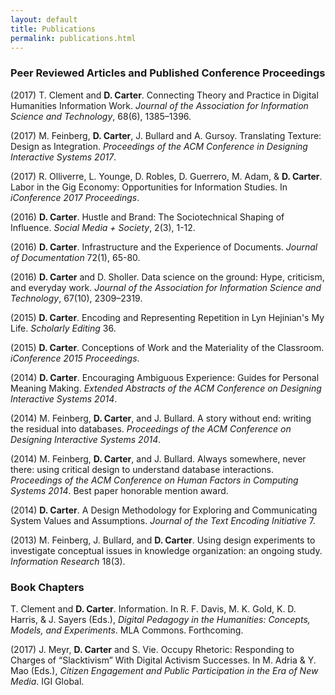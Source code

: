```yaml
---
layout: default
title: Publications
permalink: publications.html
---
```


### Peer Reviewed Articles and Published Conference Proceedings

(2017) T. Clement and **D. Carter**. Connecting Theory and Practice in Digital Humanities Information Work. *Journal of the Association for Information Science and Technology*, 68(6), 1385–1396.

(2017) M. Feinberg, **D. Carter**, J. Bullard and A. Gursoy. Translating Texture: Design as Integration. *Proceedings of the ACM Conference in Designing Interactive Systems 2017*.

(2017) R. Olliverre, L. Younge, D. Robles, D. Guerrero, M. Adam, & **D. Carter**. Labor in the Gig Economy: Opportunities for Information Studies. In *iConference 2017 Proceedings*.

(2016) **D. Carter**. Hustle and Brand: The Sociotechnical Shaping of Influence. *Social Media + Society*, 2(3), 1-12.

(2016) **D. Carter**. Infrastructure and the Experience of Documents. *Journal of Documentation* 72(1), 65-80.

(2016) **D. Carter** and D. Sholler. Data science on the ground: Hype, criticism, and everyday work. *Journal of the Association for Information Science and Technology*, 67(10), 2309–2319.

(2015) **D. Carter**. Encoding and Representing Repetition in Lyn Hejinian's My Life. *Scholarly Editing* 36.

(2015) **D. Carter**. Conceptions of Work and the Materiality of the Classroom. *iConference 2015 Proceedings*.

(2014) **D. Carter**. Encouraging Ambiguous Experience: Guides for Personal Meaning Making. *Extended Abstracts of the ACM Conference on Designing Interactive Systems 2014*.

(2014) M. Feinberg, **D. Carter**, and J. Bullard. A story without end: writing the residual into databases. *Proceedings of the ACM Conference on Designing Interactive Systems 2014*.

(2014) M. Feinberg, **D. Carter**, and J. Bullard. Always somewhere, never there: using critical design to understand database interactions. *Proceedings of the ACM Conference on Human Factors in Computing Systems 2014*. Best paper honorable mention award.

(2014) **D. Carter**. A Design Methodology for Exploring and Communicating System Values and Assumptions. *Journal of the Text Encoding Initiative* 7.

(2013) M. Feinberg, J. Bullard, and **D. Carter**. Using design experiments to investigate conceptual issues in knowledge organization: an ongoing study. *Information Research* 18(3).

### Book Chapters

T. Clement and **D. Carter**. Information. In R. F. Davis, M. K. Gold, K. D. Harris, & J. Sayers (Eds.), *Digital Pedagogy in the Humanities: Concepts, Models, and Experiments*. MLA Commons. Forthcoming.

(2017) J. Meyr, **D. Carter** and S. Vie. Occupy Rhetoric: Responding to Charges of “Slacktivism” With Digital Activism Successes. In M. Adria & Y. Mao (Eds.), *Citizen Engagement and Public Participation in the Era of New Media*. IGI Global.
